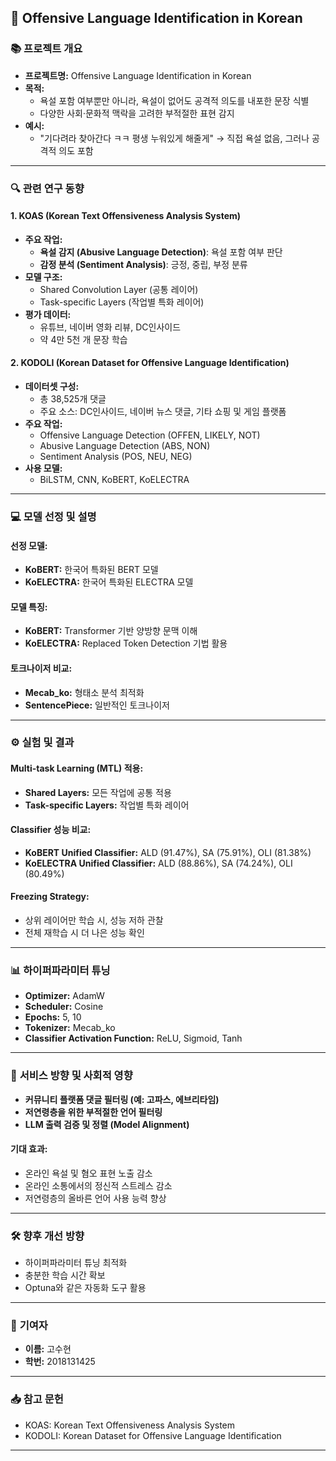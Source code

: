 ## 📝 **Offensive Language Identification in Korean**

### 📚 **프로젝트 개요**
- **프로젝트명:** Offensive Language Identification in Korean  
- **목적:**  
   - 욕설 포함 여부뿐만 아니라, 욕설이 없어도 공격적 의도를 내포한 문장 식별  
   - 다양한 사회·문화적 맥락을 고려한 부적절한 표현 감지  
- **예시:**  
   - "기다려라 찾아간다 ㅋㅋ 평생 누워있게 해줄게" → 직접 욕설 없음, 그러나 공격적 의도 포함  

---

### 🔍 **관련 연구 동향**
#### **1. KOAS (Korean Text Offensiveness Analysis System)**  
- **주요 작업:**  
   - **욕설 감지 (Abusive Language Detection)**: 욕설 포함 여부 판단  
   - **감정 분석 (Sentiment Analysis)**: 긍정, 중립, 부정 분류  
- **모델 구조:**  
   - Shared Convolution Layer (공통 레이어)  
   - Task-specific Layers (작업별 특화 레이어)  
- **평가 데이터:**  
   - 유튜브, 네이버 영화 리뷰, DC인사이드  
   - 약 4만 5천 개 문장 학습  

#### **2. KODOLI (Korean Dataset for Offensive Language Identification)**  
- **데이터셋 구성:**  
   - 총 38,525개 댓글  
   - 주요 소스: DC인사이드, 네이버 뉴스 댓글, 기타 쇼핑 및 게임 플랫폼  
- **주요 작업:**  
   - Offensive Language Detection (OFFEN, LIKELY, NOT)  
   - Abusive Language Detection (ABS, NON)  
   - Sentiment Analysis (POS, NEU, NEG)  
- **사용 모델:**  
   - BiLSTM, CNN, KoBERT, KoELECTRA  

---

### 💻 **모델 선정 및 설명**
#### **선정 모델:**  
- **KoBERT:** 한국어 특화된 BERT 모델  
- **KoELECTRA:** 한국어 특화된 ELECTRA 모델  

#### **모델 특징:**  
- **KoBERT:** Transformer 기반 양방향 문맥 이해  
- **KoELECTRA:** Replaced Token Detection 기법 활용  

#### **토크나이저 비교:**  
- **Mecab_ko:** 형태소 분석 최적화  
- **SentencePiece:** 일반적인 토크나이저  

---

### ⚙️ **실험 및 결과**
#### **Multi-task Learning (MTL) 적용:**  
- **Shared Layers:** 모든 작업에 공통 적용  
- **Task-specific Layers:** 작업별 특화 레이어  

#### **Classifier 성능 비교:**  
- **KoBERT Unified Classifier:** ALD (91.47%), SA (75.91%), OLI (81.38%)  
- **KoELECTRA Unified Classifier:** ALD (88.86%), SA (74.24%), OLI (80.49%)  

#### **Freezing Strategy:**  
- 상위 레이어만 학습 시, 성능 저하 관찰  
- 전체 재학습 시 더 나은 성능 확인  

---

### 📊 **하이퍼파라미터 튜닝**
- **Optimizer:** AdamW  
- **Scheduler:** Cosine  
- **Epochs:** 5, 10  
- **Tokenizer:** Mecab_ko  
- **Classifier Activation Function:** ReLU, Sigmoid, Tanh  

---

### 🚀 **서비스 방향 및 사회적 영향**
- **커뮤니티 플랫폼 댓글 필터링 (예: 고파스, 에브리타임)**  
- **저연령층을 위한 부적절한 언어 필터링**  
- **LLM 출력 검증 및 정렬 (Model Alignment)**  

#### **기대 효과:**  
- 온라인 욕설 및 혐오 표현 노출 감소  
- 온라인 소통에서의 정신적 스트레스 감소  
- 저연령층의 올바른 언어 사용 능력 향상  

---

### 🛠️ **향후 개선 방향**
- 하이퍼파라미터 튜닝 최적화  
- 충분한 학습 시간 확보  
- Optuna와 같은 자동화 도구 활용  

---

### 📑 **기여자**
- **이름:** 고수현  
- **학번:** 2018131425  

---

### 📥 **참고 문헌**
- KOAS: Korean Text Offensiveness Analysis System  
- KODOLI: Korean Dataset for Offensive Language Identification  

---
